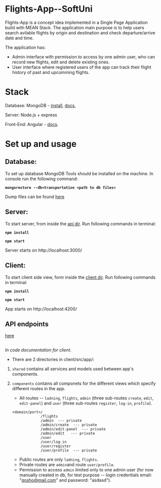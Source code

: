 # Flights-App--SoftUni

Flights-App is a concept idea implemented in a Single Page Application build with MEAN Stack.
The application main purpose is to help users search avilable flights by origin and destination and check departure/arrive date and time.

The application has:
   - Admin interface with permission to access by one admin user, who can record new flights, edit and delete existing ones.
   - User interface where registered users of the app can track their flight history of past and upcomming flights.
    

# Stack

Database: MongoDB - [install](https://docs.mongodb.com/manual/installation/), [docs](https://docs.mongodb.com/manual/tutorial/getting-started/),

Server: Node.js + express

Front-End: Angular - [docs](https://angular.io/docs).


# Set up and usage

## Database:

To set up database MongoDB Tools should be installed on the machine. In console run the following command:

**`
mongorestore --db=transportation <path to db files>
`**

Dump files can be found [here](https://github.com/MartinPetrakiev/Flights-App--SoftUni/tree/master/db/transportation)


## Server:

To start server, from inside the [api dir](https://github.com/MartinPetrakiev/Flights-App--SoftUni/tree/master/server).
Run following commands in terminal:

**`
npm install
`**

**`
npm start
`**

Server starts on http://localhost:3000/


## Client:

To start client side view, form inside the [client dir](https://github.com/MartinPetrakiev/Flights-App--SoftUni/tree/master/client).
Run following commands in terminal:

**`
npm install
`**

**`
npm start
`**

App starts on http://localhost:4200/


## API endpoints
[here](https://example.com/)


##
*In code documentation for client.*
- There are 2 directories in client/src/app/:
1. `shared` contains all services and models used between app's components.
2. `components` contains all componets for the different views which specify different routes in the app. 


    - All routes -- `ladning`, `flights`, `admin` (three sub-routes `create`, `edit`, `edit-panel`) and `user` (three sub-routes `register`, `log-in`, `profile`).
    
    ```
    <domain/port>/
                 /flights
                 /admin  --- private
                 /admin/create  --- private
                 /admin/edit-panel  --- private
                 /admin/edit   --- private
                 /user
                 /user/log-in
                 /user/register
                 /user/profile  --- private
    ```
    
    - Public routes are only `ladning`, `flights`.
    - Private routes are `admin`and route `user/profile`.
    - Permission to access `admin` limited only to one admin user (for now manually created in db, for test purpose -- login credentials email: "gosho@mail.com" and password: "asdasd").
   
 
